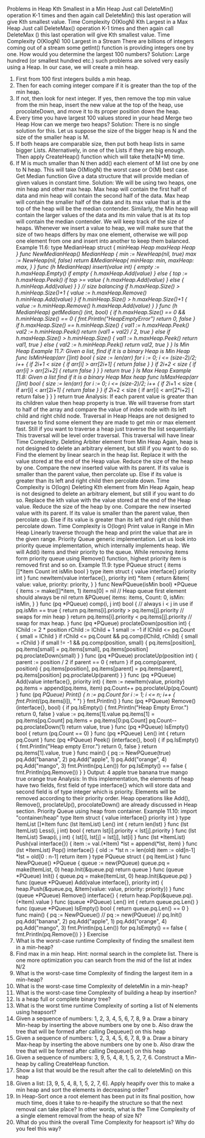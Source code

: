 Problems in Heap
Kth Smallest in a Min Heap
Just call DeleteMin() operation K-1 times and then again call DeleteMin() this last operation will give Kth smallest
value. Time Complexity O(KlogN)
Kth Largest in a Max Heap
Just call DeleteMax() operation K-1 times and then again call DeleteMax () this last operation will give Kth smallest
value. Time Complexity O(KlogN)
100 Largest in a Stream
There are billions of integers coming out of a stream some getInt() function is providing integers one by one. How
would you determine the largest 100 numbers?
Solution: Large hundred (or smallest hundred etc.) such problems are solved very easily using a Heap. In our case, we
will create a min heap.
1. First from 100 first integers builds a min heap.
2. Then for each coming integer compare if it is greater than the top of the min heap.
3. If not, then look for next integer. If yes, then remove the top min value from the min heap, insert the new value at
the top of the heap, use procolateDown, and move it to its proper position down the heap.
4. Every time you have largest 100 values stored in your head
Merge two Heap
How can we merge two heaps?
Solution: There is no single solution for this. Let us suppose the size of the bigger heap is N and the size of the smaller
heap is M.
1. If both heaps are comparable size, then put both heap lists in same bigger Lists. Alternatively, in one of the Lists if
they are big enough. Then apply CreateHeap() function which will take theta(N+M) time.
2. If M is much smaller than N then add() each element of M list one by one to N heap. This will take O(MlogN) the
worst case or O(M) best case.
Get Median function
Give a data structure that will provide median of given values in constant time.
Solution: We will be using two heaps, one min heap and other max heap. Max heap will contain the first half of data
and min heap will contain the second half of the data. Max heap will contain the smaller half of the data and its max
value that is at the top of the heap will be the median contender. Similarly, the Min heap will contain the larger values
of the data and its min value that is at its top will contain the median contender. We will keep track of the size of heaps.
Whenever we insert a value to heap, we will make sure that the size of two heaps differs by max one element,
otherwise we will pop one element from one and insert into another to keep them balanced.
Example 11.6:
type MedianHeap struct {
minHeap *Heap
maxHeap *Heap
}
func NewMedianHeap() *MedianHeap {
min := NewHeap(nil, true)
max := NewHeap(nil, false)
return &MedianHeap{
minHeap: min,
maxHeap: max,
}
}
func (h *MedianHeap) insert(value int) {
empty := h.maxHeap.Empty()
if empty {
h.maxHeap.Add(value)
} else {
top := h.maxHeap.Peek()
if top >= value {
h.maxHeap.Add(value)
} else {
h.minHeap.Add(value)
}
}
// size balancing
if h.maxHeap.Size() > h.minHeap.Size()+1 {
value := h.maxHeap.Remove()
h.minHeap.Add(value)
}
if h.minHeap.Size() > h.maxHeap.Size()+1 {
value := h.minHeap.Remove()
h.maxHeap.Add(value)
}
}
func (h *MedianHeap) getMedian() (int, bool) {
if h.maxHeap.Size() == 0 && h.minHeap.Size() == 0 {
fmt.Println("HeapEmptyError")
return 0, false
}
if h.maxHeap.Size() == h.minHeap.Size() {
val1 := h.maxHeap.Peek()
val2 := h.minHeap.Peek()
return (val1 + val2) / 2, true
} else if h.maxHeap.Size() > h.minHeap.Size() {
val1 := h.maxHeap.Peek()
return val1, true
} else {
val2 := h.minHeap.Peek()
return val2, true
}
}
Is Min Heap
Example 11.7: Given a list, find if it is a binary Heap is Min Heap
func IsMinHeap(arr []int) bool {
size := len(arr)
for i := 0; i <= (size-2)/2; i++ {
if 2*i+1 < size {
if arr[i] > arr[2*i+1] {
return false
}
}
if 2*i+2 < size {
if arr[i] > arr[2*i+2] {
return false
}
}
}
return true
}
Is Max Heap
Example 11.8: Given a list find if it is a binary Heap Max heap
func IsMaxHeap(arr []int) bool {
size := len(arr)
for i := 0; i <= (size-2)/2; i++ {
if 2*i+1 < size {
if arr[i] < arr[2*i+1] {
return false
}
}
if 2*i+2 < size {
if arr[i] < arr[2*i+2] {
return false
}
}
}
return true
Analysis: If each parent value is greater than its children value then heap property is true. We will traverse from start to
half of the array and compare the value of index node with its left child and right child node.
Traversal in Heap
Heaps are not designed to traverse to find some element they are made to get min or max element fast. Still if you want
to traverse a heap just traverse the list sequentially. This traversal will be level order traversal. This traversal will have
linear Time Complexity.
Deleting Arbiter element from Min Heap
Again, heap is not designed to delete an arbitrary element, but still if you want to do so. Find the element by linear
search in the heap list. Replace it with the value stored at the end of the Heap value. Reduce the size of the heap by
one. Compare the new inserted value with its parent. If its value is smaller than the parent value, then percolate up.
Else if its value is greater than its left and right child then percolate down. Time Complexity is O(logn)
Deleting Kth element from Min Heap
Again, heap is not designed to delete an arbitrary element, but still if you want to do so. Replace the kth value with the
value stored at the end of the Heap value. Reduce the size of the heap by one. Compare the new inserted value with its
parent. If its value is smaller than the parent value, then percolate up. Else if its value is greater than its left and right
child then percolate down. Time Complexity is O(logn)
Print value in Range in Min Heap
Linearly traverse through the heap and print the value that are in the given range.
Priority Queue generic implementation.
Let us look into priority queue implementation, which internally implements heap. We will Add() items and their
priority to the queue.
While removing items form priority queue using Remove() function, highest priority item is removed first and so on.
Example 11.9:
type PQueue struct {
items []*item
Count int
isMin bool
}
type item struct {
value interface{}
priority int
}
func newItem(value interface{}, priority int) *item {
return &item{
value: value,
priority: priority,
}
}
func NewPQueue(isMin bool) *PQueue {
items := make([]*item, 1)
items[0] = nil // Heap queue first element should always be nil
return &PQueue{
items: items,
Count: 0,
isMin: isMin,
}
}
func (pq *PQueue) comp(i, j int) bool { // always i < j in use
if pq.isMin == true {
return pq.items[i].priority > pq.items[j].priority // swaps for min heap
}
return pq.items[i].priority < pq.items[j].priority // swap for max heap.
}
func (pq *PQueue) proclateDown(position int) {
lChild := 2 * position
rChild := lChild + 1
small := -1
if lChild <= pq.Count {
small = lChild
}
if rChild <= pq.Count && pq.comp(lChild, rChild) {
small = rChild
}
if small != -1 && pq.comp(position, small) {
pq.items[position], pq.items[small] = pq.items[small], pq.items[position]
pq.proclateDown(small)
}
}
func (pq *PQueue) proclateUp(position int) {
parent := position / 2
if parent == 0 {
return
}
if pq.comp(parent, position) {
pq.items[position], pq.items[parent] = pq.items[parent], pq.items[position]
pq.proclateUp(parent)
}
}
func (pq *PQueue) Add(value interface{}, priority int) {
item := newItem(value, priority)
pq.items = append(pq.items, item)
pq.Count++
pq.proclateUp(pq.Count)
}
func (pq *PQueue) Print() {
n := pq.Count
for i := 1; i <= n; i++ {
fmt.Print(*(pq.items[i]), " ")
}
fmt.Println()
}
func (pq *PQueue) Remove() (interface{}, bool) {
if pq.IsEmpty() {
fmt.Println("Heap Empty Error.")
return 0, false
}
value := pq.items[1].value
pq.items[1] = pq.items[pq.Count]
pq.items = pq.items[0:pq.Count]
pq.Count--
pq.proclateDown(1)
return value, true
}
func (pq *PQueue) IsEmpty() bool {
return (pq.Count == 0)
}
func (pq *PQueue) Len() int {
return pq.Count
}
func (pq *PQueue) Peek() (interface{}, bool) {
if pq.IsEmpty() {
fmt.Println("Heap empty Error.")
return 0, false
}
return pq.items[1].value, true
}
func main() {
pq := NewPQueue(true)
pq.Add("banana", 2)
pq.Add("apple", 1)
pq.Add("orange", 4)
pq.Add("mango", 3)
fmt.Println(pq.Len())
for pq.IsEmpty() == false {
fmt.Println(pq.Remove())
}
}
Output:
4 apple true
banana true
mango true
orange true
Analysis:
In this implementation, the elements of heap have two fields, first field of type interface{} which will store data and
second field is of type integer which is priority. Elements will be removed according to their priority order.
Heap operations like Add(), Remove(), proclateUp(), procolateDown() are already discussed in Heap section.
Priority Queue using heap from container.
Example 11.10:
import "container/heap"
type Item struct {
value interface{}
priority int
}
type ItemList []*Item
func (lst ItemList) Len() int {
return len(lst)
}
func (lst ItemList) Less(i, j int) bool {
return lst[i].priority < lst[j].priority
}
func (lst ItemList) Swap(i, j int) {
lst[i], lst[j] = lst[j], lst[i]
}
func (lst *ItemList) Push(val interface{}) {
item := val.(*Item)
*lst = append(*lst, item)
}
func (lst *ItemList) Pop() interface{} {
old := *lst
n := len(old)
item := old[n-1]
*lst = old[0 : n-1]
return item
}
type PQueue struct {
pq ItemList
}
func NewPQueue() *PQueue {
queue := new(PQueue)
queue.pq = make(ItemList, 0)
heap.Init(&queue.pq)
return queue
}
func (queue *PQueue) Init() {
queue.pq = make(ItemList, 0)
heap.Init(&queue.pq)
}
func (queue *PQueue) Add(value interface{}, priority int) {
heap.Push(&queue.pq, &Item{value: value, priority: priority})
}
func (queue *PQueue) Remove() interface{} {
return heap.Pop(&queue.pq).(*Item).value
}
func (queue *PQueue) Len() int {
return queue.pq.Len()
}
func (queue *PQueue) IsEmpty() bool {
return queue.pq.Len() == 0
}
func main() {
pq := NewPQueue()
// pq := new(PQueue)
// pq.Init()
pq.Add("banana", 2)
pq.Add("apple", 1)
pq.Add("orange", 4)
pq.Add("mango", 3)
fmt.Println(pq.Len())
for pq.IsEmpty() == false {
fmt.Println(pq.Remove())
}
}
Exercise
1. What is the worst-case runtime Complexity of finding the smallest item in a min-heap?
2. Find max in a min heap.
Hint: normal search in the complete list. There is one more optimization you can search from the mid of the list at
index N/2
3. What is the worst-case time Complexity of finding the largest item in a min-heap?
4. What is the worst-case time Complexity of deleteMin in a min-heap?
5. What is the worst-case time Complexity of building a heap by insertion?
6. Is a heap full or complete binary tree?
7. What is the worst time runtime Complexity of sorting a list of N elements using heapsort?
8. Given a sequence of numbers: 1, 2, 3, 4, 5, 6, 7, 8, 9
a. Draw a binary Min-heap by inserting the above numbers one by one
b. Also draw the tree that will be formed after calling Dequeue() on this heap
9. Given a sequence of numbers: 1, 2, 3, 4, 5, 6, 7, 8, 9
a. Draw a binary Max-heap by inserting the above numbers one by one
b. Also draw the tree that will be formed after calling Dequeue() on this heap
10. Given a sequence of numbers: 3, 9, 5, 4, 8, 1, 5, 2, 7, 6. Construct a Min-heap by calling CreateHeap function.
11. Show a list that would be the result after the call to deleteMin() on this heap
12. Given a list: [3, 9, 5, 4, 8, 1, 5, 2, 7, 6]. Apply heapify over this to make a min heap and sort the elements in
decreasing order?
13. In Heap-Sort once a root element has been put in its final position, how much time, does it take to re-heapify the
structure so that the next removal can take place? In other words, what is the Time Complexity of a single element removal from the heap of size N?
14. What do you think the overall Time Complexity for heapsort is? Why do you feel this way?